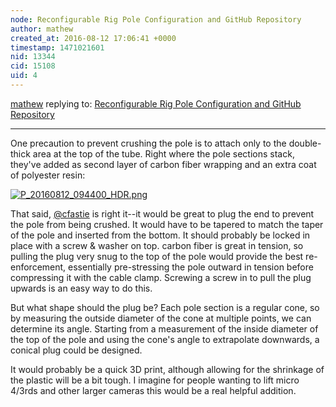 ```yaml
---
node: Reconfigurable Rig Pole Configuration and GitHub Repository
author: mathew
created_at: 2016-08-12 17:06:41 +0000
timestamp: 1471021601
nid: 13344
cid: 15108
uid: 4
---
```




[mathew](../profile/mathew) replying to: [Reconfigurable Rig Pole Configuration and GitHub Repository](../notes/ranon/08-10-2016/reconfigurable-rig-pole-configuration-and-github-repository)

----
One precaution to prevent crushing the pole is to attach only to the double-thick area at the top of the tube. Right where the pole sections stack, they've added as second layer of carbon fiber wrapping and an extra coat of polyester resin:

[![P_20160812_094400_HDR.png](//i.publiclab.org/system/images/photos/000/017/584/large/P_20160812_094400_HDR.png)](//i.publiclab.org/system/images/photos/000/017/584/original/P_20160812_094400_HDR.png)


That said, [@cfastie](/profile/cfastie) is right it--it would be great to plug the end to prevent the pole from being crushed.  It would have to be tapered to match the taper of the pole and inserted from the bottom. It should probably be locked in place with a screw & washer on top. carbon fiber is great in tension, so pulling the plug very snug to the top of the pole would provide the best re-enforcement, essentially pre-stressing the pole outward in tension before compressing it with the cable clamp.  Screwing a screw in to pull the plug upwards is an easy way to do this.

But what shape should the plug be? Each pole section is a regular cone, so by measuring the outside diameter of the cone at multiple points, we can determine its angle.  Starting from a measurement of the inside diameter of the top of the pole and using the cone's angle to extrapolate downwards, a conical plug could be designed. 

 It would probably be a quick 3D print, although allowing for the shrinkage of the plastic will be a bit tough.  I imagine for people wanting to lift micro 4/3rds and other larger cameras this would be a real helpful addition. 

